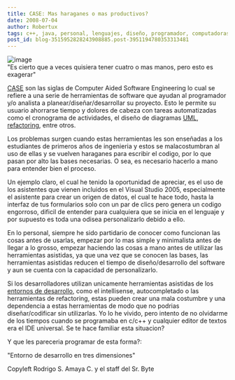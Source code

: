 ```yaml
---
title: CASE: Mas haraganes o mas productivos?
date: 2008-07-04
author: Robertux
tags: c++, java, personal, lenguajes, diseño, programador, computadoras, .net, codigo, programacion
post_id: blog-3515952828243908885.post-3951194780353313481
---
```


![image](https://bp0.blogger.com/_jH77WNrMVRA/SG7niUUr6FI/AAAAAAAAA6I/-sM5ONrzbVY/s320/learn_how_to_type_fast_fastest_typist_typing.jpg)    
"Es cierto que a veces
quisiera tener cuatro o mas manos, pero esto es exagerar"

[CASE](https://es.wikipedia.org/wiki/Herramienta_CASE) son las siglas de
Computer Aided Software Engineering lo cual se refiere a una serie de herramientas de software que ayudan al programador y/o analista a planear/diseñar/desarrollar su proyecto. Esto le permite su usuario ahorrarse tiempo y dolores de cabeza con tareas automatizadas como el cronograma de actividades, el diseño de diagramas [UML](https://es.wikipedia.org/wiki/Uml), [refactoring](https://es.wikipedia.org/wiki/Refactorizaci%C3%B3n), entre otros.

Los problemas surgen cuando estas herramientas les son enseñadas a los estudiantes de primeros años de ingenieria y estos se malacostumbran al uso de ellas y se vuelven haraganes para escribir el codigo, por lo que pasan por alto las bases necesarias. O sea, es necesario hacerlo a mano para entender bien el proceso.

Un ejemplo claro, el cual he tenido la oportunidad de apreciar, es el uso de los asistentes que vienen incluidos en el Visual Studio 2005, especialmente el asistente para crear un origen de datos, el cual te hace todo, hasta la interfaz de tus formularios solo con un par de clics pero genera un codigo engorroso, dificil de entender para cualquiera que se inicia en el lenguaje y por supuesto es toda una odisea personalizarlo debido a ello.

En lo personal, siempre he sido partidario de conocer como funcionan las cosas antes de usarlas, empezar por lo mas simple y minimalista antes de llegar a lo grosso, empezar haciendo las cosas a mano antes de utilizar las herramientas asistidas, ya que una vez que se conocen las bases, las herramientas asistidas reducen el tiempo de diseño/desarrollo del software y aun se cuenta con la capacidad de personalizarlo.

Si los desarrolladores utilizan unicamente herramientas asistidas de los [entornos de desarrollo](https://es.wikipedia.org/wiki/Entorno_de_desarrollo_integrado), como el intellisense, autocompletado o las herramientas de refactoring, estas pueden crear una mala costumbre y una dependencia a estas herramientas de modo que no podrias diseñar/codificar sin utilizarlas. Yo lo he vivido, pero intento de no olvidarme de los tiempos cuando se programaba en c/c++ y cualquier editor de textos era el IDE universal. Se te hace familiar esta situacion?

Y que les pareceria programar de esta forma?:

"Entorno de desarrollo en
tres dimensiones"

Copyleft Rodrigo S. Amaya C. y el staff del Sr. Byte